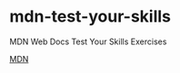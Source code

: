 # mdn-test-your-skills
MDN Web Docs Test Your Skills Exercises

[MDN](https://developer.mozilla.org/en-US/)
